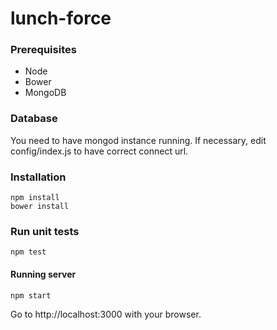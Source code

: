 lunch-force
================

### Prerequisites
- Node
- Bower
- MongoDB

### Database
You need to have mongod instance running. If necessary, edit config/index.js to have correct connect url.

### Installation
```
npm install
bower install
```

### Run unit tests
```
npm test
```

#### Running server

```
npm start
```
Go to http://localhost:3000 with your browser.
